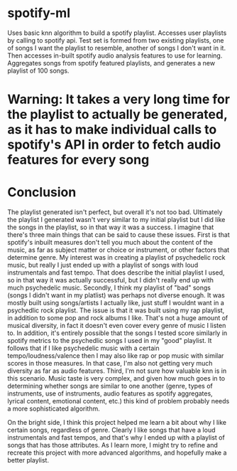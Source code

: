 # spotify-ml
Uses basic knn algorithm to build a spotify playlist. Accesses user playlists by calling to spotify api. Test set is formed from two existing playlists, one of songs I want the playlist to resemble, another of songs I don't want in it. Then accesses in-built spotify audio analysis features to use for learning. Aggregates songs from spotify featured playlists, and generates a new playlist of 100 songs.

# Warning: It takes a very long time for the playlist to actually be generated, as it has to make individual calls to spotify's API in order to fetch audio features for every song

# Conclusion
The playlist generated isn't perfect, but overall it's not too bad. Ultimately the playlist I generated wasn't very similar to my initial playlist but I did like the songs in the playlist, so in that way it was a success. I imagine that there's three main things that can be said to cause these issues. First is that spotify's inbuilt measures don't tell you much about the content of the music, as far as subject matter or choice or instrument, or other factors that determine genre. My interest was in creating a playlist of psychedelic rock music, but really I just ended up with a playlist of songs with loud instrumentals and fast tempo. That does describe the initial playlist I used, so in that way it was actually successful, but I didn't really end up with much psychedelic music. Secondly, I think my playlist of "bad" songs (songs I didn't want in my platlist) was perhaps not diverse enough. It was mostly built using songs/artists I actually like, just stuff I wouldnt want in a psychedlic rock playlist. The issue is that it was built using my rap playlist, in addition to some pop and rock albums I like. That's not a huge amount of musical diversity, in fact it doesn't even cover every genre of music I listen to. In addition, it's entirely possible that the songs I tested score similarly in spotify metrics to the psychedlic songs I used in my "good" playlist. It follows that if I like psychedelic music with a certain tempo/loudness/valence then I may also like rap or pop music with similar scores in those measures. In that case, I'm also not getting very much diversity as far as audio features. Third, I'm not sure how valuable knn is in this scenario. Music taste is very complex, and given how much goes in to determining whether songs are similar to one another (genre, types of instruments, use of instruments, audio features as spotify aggregates, lyrical content, emotional content, etc.) this kind of problem probably needs a more sophisticated algorithm.

On the bright side, I think this project helped me learn a bit about why I like certain songs, regardless of genre. Clearly I like songs that have a loud instrumentals and fast tempos, and that's why I ended up with a playlist of songs that has those attributes. As I learn more, I might try to refine and recreate this project with more advanced algorithms, and hopefully make a better playlist.
